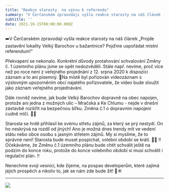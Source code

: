 ```yaml
---
title: "Reakce starosty  na výzvu k referendu"
summary: "V Čerčanském zpravodaji vyšla reakce starosty na náš článek - Projde zastavění lokality Velký Barochov u bažantnice? Pojďme uspořádat místní referendum!"
subtitle: ''
date: 2021-10-15T00:00:00.000Z
---
```


➡️V Čerčanském zpravodaji vyšla reakce starosty na náš článek  „Projde zastavění lokality Velký Barochov u bažantnice? Pojďme uspořádat místní referendum!“

Překvapení se nekonalo. Konkrétní důvody protahování schvalování Změny č. 1 územního plánu jsme se opět nedozvěděli. Stále např. nevíme, proč více než po roce není z veřejného projednání z 12. srpna 2020 k dispozici záznam a to ani písemný. 🤔Na místě byl pořizován videozáznam s výslovným upozorněním obcí najatého pořizovatele, že video bude sloužit jako záznam veřejného projednávání. 

Dále rovněž nevíme, jak bude Velký Barochov dopravně na obec napojen, protože ani jedna z možných ulic – Mračská a Ke Chlumu - nejde v dnešní zástavbě rozšířit na bezpečnou šířku. Změna č.1 o dopravním napojení cudně mlčí. 🤫🤭

Starosta se hrdě přihlásil ke svému střetu zájmů, za který se prý nestydí. On ho neskrývá na rozdíl od jiných! Ano je možná dnes trendy mít ve vedení státu nebo obce osobu s jasným střetem zájmů. My si myslíme, že to správné není! Starosta bude muset pospíchat, volební období se krátí. ☝🏻
‼️Očekáváme, že Změnu č.1 územního plánu bude chtít schválit ještě na podzim do konce roku, protože do konce volebního období si musí schválit i regulační plán. ‼️

Nenechme svoji vesnici, kde žijeme, na pospas developerům, které zajímá jejich prospěch a nikoliv to, jak se nám zde bude žít! 🌳☀️

 ---

![](/img/clanek-reakce-na-referendum.jpg)
